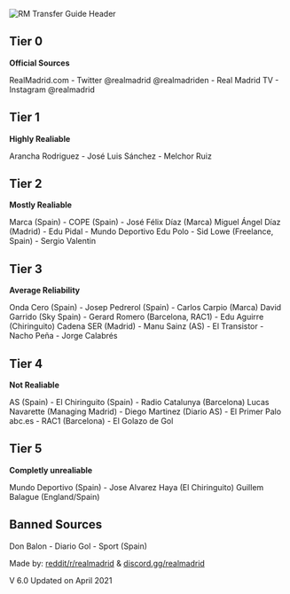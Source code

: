 ![RM Transfer Guide Header](https://user-images.githubusercontent.com/82177200/114086522-909a0b00-9867-11eb-9ed3-8d87756121c3.png)


## Tier 0 
**Official Sources**

RealMadrid.com - Twitter @realmadrid @realmadriden - Real Madrid TV - Instagram @realmadrid 

## Tier 1
**Highly Realiable**

Arancha Rodriguez - José Luis Sánchez - Melchor Ruiz

## Tier 2
**Mostly Realiable**

Marca (Spain) -		COPE (Spain) - José Félix Díaz (Marca)
Miguel Ángel Díaz (Madrid) - Edu Pidal	 - 	Mundo Deportivo
Edu Polo - Sid Lowe (Freelance, Spain)	- 	Sergio Valentin					

## Tier 3
**Average Reliability**

Onda Cero (Spain)	 - Josep Pedrerol (Spain) - Carlos Carpio (Marca)
David Garrido (Sky Spain) - Gerard Romero (Barcelona, RAC1) - Edu Aguirre (Chiringuito)
Cadena SER (Madrid) - Manu Sainz (AS) - 	El Transistor - Nacho Peña - Jorge Calabrés		

## Tier 4
**Not Realiable**

AS (Spain) - El Chiringuito (Spain) - Radio Catalunya (Barcelona)
Lucas Navarette (Managing Madrid) - Diego Martinez (Diario AS) - El Primer Palo		
abc.es - RAC1 (Barcelona) - 	El Golazo de Gol		

## Tier 5
**Completly unrealiable**

Mundo Deportivo (Spain) - Jose Alvarez Haya (El Chiringuito)
Guillem Balague (England/Spain)


## Banned Sources

Don Balon - Diario Gol - Sport (Spain)		




Made by: [reddit/r/realmadrid](https://www.reddit.com/r/realmadrid) & [discord.gg/realmadrid](https://discord.com/invite/RealMadrid)


V 6.0 Updated on April 2021
